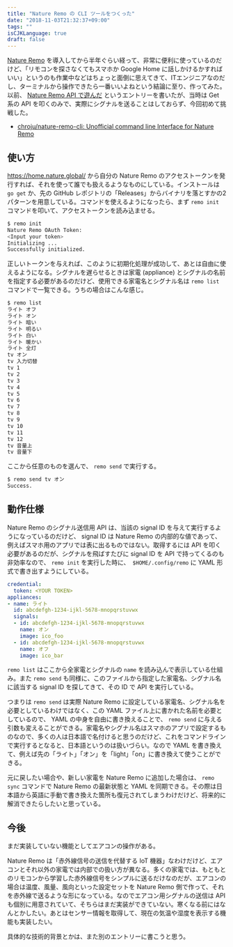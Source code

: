 ```yaml
---
title: "Nature Remo の CLI ツールをつくった"
date: "2018-11-03T21:32:37+09:00"
tags: ""
isCJKLanguage: true
draft: false
---
```


[Nature Remo](https://nature.global/) を導入してから半年ぐらい経って、非常に便利に使っているのだけど、「リモコンを探さなくてもスマホか Google Home に話しかけるかすればいい」というのも作業中などはちょっと面倒に思えてきて、ITエンジニアなのだし、ターミナルから操作できたら一番いいよねという結論に至り、作ってみた。以前、 [Nature Remo API で遊んだ](https://chroju.github.io/blog/2018/06/11/play_with_nature_remo/) というエントリーを書いたが、当時は Get 系の API を叩くのみで、実際にシグナルを送ることはしておらず、今回初めて挑戦した。

* [chroju/nature-remo-cli: Unofficial command line Interface for Nature Remo](https://github.com/chroju/nature-remo-cli)

使い方
----

https://home.nature.global/ から自分の Nature Remo のアクセストークンを発行すれば、それを使って誰でも扱えるようなものにしている。インストールは `go get` か、先の GitHub レポジトリの「Releases」からバイナリを落とすかの2パターンを用意している。コマンドを使えるようになったら、まず `remo init` コマンドを叩いて、アクセストークンを読み込ませる。

```sh
$ remo init
Nature Remo OAuth Token:
<Input your token>
Initializing ...
Successfully initialized.
```

正しいトークンを与えれば、このように初期化処理が成功して、あとは自由に使えるようになる。シグナルを遅らせるときは家電 (appliance) とシグナルの名前を指定する必要があるのだけど、使用できる家電名とシグナル名は `remo list` コマンドで一覧できる。うちの場合はこんな感じ。

```sh
$ remo list
ライト オフ
ライト オン
ライト 暗い
ライト 明るい
ライト 白い
ライト 暖かい
ライト 全灯
tv オン
tv 入力切替
tv 1
tv 2
tv 3
tv 4
tv 5
tv 6
tv 7
tv 8
tv 9
tv 10
tv 11
tv 12
tv 音量上
tv 音量下
```

ここから任意のものを選んで、 `remo send` で実行する。

```sh
$ remo send tv オン
Success.
```

動作仕様
----

Nature Remo のシグナル送信用 API は、当該の signal ID を与えて実行するようになっているのだけど、 signal ID は Nature Remo の内部的な値であって、例えばスマホ用のアプリでは表に出るものではない。取得するには API を叩く必要があるのだが、シグナルを飛ばすたびに signal ID を API で持ってくるのも非効率なので、 `remo init` を実行した時に、　`$HOME/.config/remo` に YAML 形式で書き出すようにしている。

```yaml
credential:
  token: <YOUR TOKEN>
appliances:
- name: ライト
  id: abcdefgh-1234-ijkl-5678-mnopqrstuvwx
  signals:
  - id: abcdefgh-1234-ijkl-5678-mnopqrstuvwx
    name: オン
    image: ico_foo
  - id: abcdefgh-1234-ijkl-5678-mnopqrstuvwx
    name: オフ
    image: ico_bar
```

`remo list` はここから全家電とシグナルの `name` を読み込んで表示している仕組み。また `remo send` も同様に、このファイルから指定した家電名、シグナル名に該当する signal ID を探してきて、その ID で API を実行している。

つまりは `remo send` は実際 Nature Remo に設定している家電名、シグナル名を必要としているわけではなく、この YAML ファイル上に書かれた名前を必要としているので、 YAML の中身を自由に書き換えることで、 `remo send` に与える引数も変えることができる。家電名やシグナル名はスマホのアプリで設定するものなので、多くの人は日本語で名付けると思うのだけど、これをコマンドラインで実行するとなると、日本語というのは扱いづらい。なので YAML を書き換えて、例えば先の「ライト」「オン」を「light」「on」に書き換えて使うことができる。

元に戻したい場合や、新しい家電を Nature Remo に追加した場合は、 `remo sync` コマンドで Nature Remo の最新状態と YAML を同期できる。その際は日本語から英語に手動で書き換えた箇所も復元されてしまうわけだけど、将来的に解消できたらしたいと思っている。

今後
----

まだ実装していない機能としてエアコンの操作がある。

Nature Remo は「赤外線信号の送信を代替する IoT 機器」なわけだけど、エアコンとそれ以外の家電では内部での扱い方が異なる。多くの家電では、もともとのリモコンから学習した赤外線信号をシンプルに送るだけなのだが、エアコンの場合は温度、風量、風向といった設定セットを Nature Remo 側で作って、それを赤外線で送るような形になっている。なのでエアコン用シグナルの送信は API も個別に用意されていて、そちらはまだ実装ができていない。寒くなる前にはなんとかしたい。あとはセンサー情報を取得して、現在の気温や湿度を表示する機能も実装したい。

具体的な技術的背景とかは、また別のエントリーに書こうと思う。


